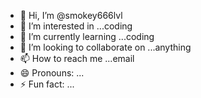 - 👋 Hi, I’m @smokey666lvl
- 👀 I’m interested in ...coding
- 🌱 I’m currently learning ...coding 
- 💞️ I’m looking to collaborate on ...anything 
- 📫 How to reach me ...email 
- 😄 Pronouns: ...
- ⚡ Fun fact: ...

<!---
smokey666lvl/smokey666lvl is a ✨ special ✨ repository because its `README.md` (this file) appears on your GitHub profile.
You can click the Preview link to take a look at your changes.
--->
